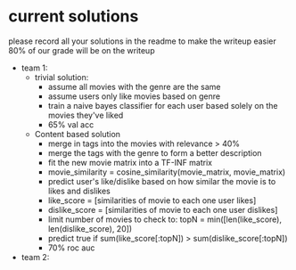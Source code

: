 # current solutions
please record all your solutions in the readme to make the writeup easier
80% of our grade will be on the writeup
- team 1:
    - trivial solution:
        - assume all movies with the genre are the same
        - assume users only like movies based on genre
        - train a naive bayes classifier for each user based solely on the movies they've liked
        - 65% val acc
    - Content based solution
        - merge in tags into the movies with relevance > 40%
        - merge the tags with the genre to form a better description
        - fit the new movie matrix into a TF-INF matrix
        - movie_similarity = cosine_similarity(movie_matrix, movie_matrix)
        - predict user's like/dislike based on how similar the movie is to likes and dislikes
        - like_score = [similarities of movie to each one user likes]
        - dislike_score = [similarities of movie to each one user dislikes]
        - limit number of movies to check to: topN = min([len(like_score), len(dislike_score), 20])
        - predict true if sum(like_score[:topN]) > sum(dislike_score[:topN])
        - 70% roc auc 
- team 2:
